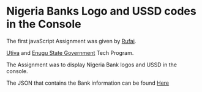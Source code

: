 # Nigeria Banks Logo and USSD codes in the Console

The first javaScript Assignment was given by [Rufai](https://github.com/rufai). 

[Utiva](https://utiva.io/) and [Enugu State Government](http://enugutech.com/) Tech Program.

The Assignment was to display Nigeria Bank logos and USSD in the console.

The JSON that contains the Bank information can be found [Here](https://nigerianbanks.xyz/)

